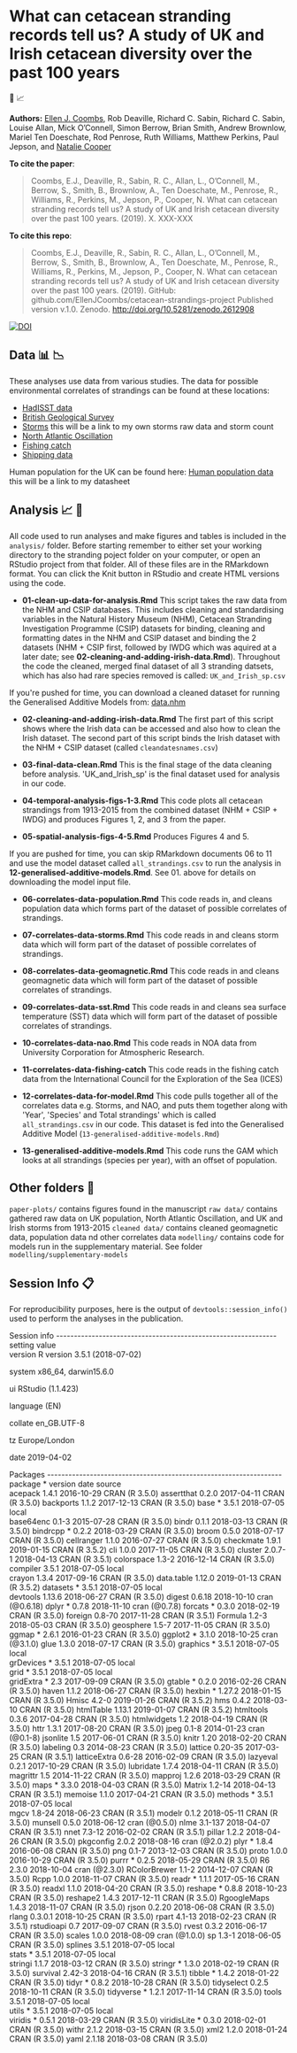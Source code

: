 # What can cetacean stranding records tell us? A study of UK and Irish cetacean diversity over the past 100 years

:whale2: :chart_with_upwards_trend:



__Authors:__
[Ellen J. Coombs](mailto:ellen.coombs.14@ucl.ac.uk), Rob Deaville, Richard C. Sabin, Richard C. Sabin, Louise Allan, Mick O’Connell, Simon Berrow, Brian Smith, Andrew Brownlow, Mariel Ten Doeschate, Rod Penrose, Ruth Williams, Matthew Perkins, Paul Jepson, and [Natalie Cooper](https://github.com/nhcooper123)


__To cite the paper__: 
> Coombs, E.J., Deaville, R., Sabin, R. C., Allan, L., O’Connell, M., Berrow, S., Smith, B., Brownlow, A., Ten Doeschate, M., Penrose, R., Williams, R., Perkins, M., Jepson, P., Cooper, N. What can cetacean stranding records tell us? A study of UK and Irish cetacean diversity over the past 100 years. (2019). X. XXX-XXX 


__To cite this repo__: 
> Coombs, E.J., Deaville, R., Sabin, R. C., Allan, L., O’Connell, M., Berrow, S., Smith, B., Brownlow, A., Ten Doeschate, M., Penrose, R., Williams, R., Perkins, M., Jepson, P., Cooper, N. What can cetacean stranding records tell us? A study of UK and Irish cetacean diversity over the past 100 years. (2019). GitHub: github.com/EllenJCoombs/cetacean-strandings-project Published version v.1.0. Zenodo. http://doi.org/10.5281/zenodo.2612908

[![DOI](https://zenodo.org/badge/DOI/10.5281/zenodo.2612908.svg)](https://doi.org/10.5281/zenodo.2612908)


## Data :bar_chart: :chart_with_downwards_trend: 

These analyses use data from various studies. The data for possible environmental correlates of strandings can be found at these locations: 

- [HadISST data](https://www.metoffice.gov.uk/hadobs/hadisst/data/download.html)
- [British Geological Survey](http://www.geomag.bgs.ac.uk/data_service/data/magnetic_indices/k_indices.html)
- [Storms](../blob/master/LICENSE) this will be a link to my own storms raw data and storm count
- [North Atlantic Oscillation](https://climatedataguide.ucar.edu/sites/default/files/nao_station_annual.txt)
- [Fishing catch](https://www.ices.dk/marine-data/dataset-collections/Pages/Fish-catch-and-stock-assessment.aspx) 
- [Shipping data](https://www.gov.uk/government/collections/maritime-and-shipping-statistics)

Human population for the UK can be found here: 
[Human population data](../blob/master/LICENSE) this will be a link to my datasheet 


## Analysis :chart_with_upwards_trend: :whale2:
All code used to run analyses and make figures and tables is included in the `analysis/` folder. Before starting remember to either set your working directory to the stranding poject folder on your computer, or open an RStudio project from that folder. All of these files are in the RMarkdown format. You can click the Knit button in RStudio and create HTML versions using the code. 

* **01-clean-up-data-for-analysis.Rmd** This script takes the raw data from the NHM and CSIP databases. This includes cleaning and standardising variables in the Natural History Museum (NHM), Cetacean Stranding Investigation Programme (CSIP) datasets for binding, cleaning and formatting dates in the NHM and CSIP dataset and binding the 2 datasets (NHM + CSIP first, followed by IWDG which was aquired at a later date; see **02-cleaning-and-adding-irish-data.Rmd**). Throughout the code  the cleaned, merged final dataset of all 3 stranding datsets, which has also had rare species removed is called: `UK_and_Irish_sp.csv`

If you're pushed for time, you can download a cleaned dataset for running the Generalised Additive Models from: [data.nhm](https://data.nhm.ac.uk/dataset/what-can-cetacean-stranding-records-tell-us)

* **02-cleaning-and-adding-irish-data.Rmd** The first part of this script shows where the Irish data can be accessed and also how to clean the Irish dataset. The second part of this script binds the Irish dataset with the NHM + CSIP dataset (called `cleandatesnames.csv`)

* **03-final-data-clean.Rmd** This is the final stage of the data cleaning before analysis.
'UK_and_Irish_sp' is the final dataset used for analysis in our code. 

* **04-temporal-analysis-figs-1-3.Rmd** This code plots all cetacean strandings from 1913-2015 from the combined dataset (NHM + CSIP + IWDG) and produces Figures 1, 2, and 3 from the paper. 

* **05-spatial-analysis-figs-4-5.Rmd** Produces Figures 4 and 5. 

If you are pushed for time, you can skip RMarkdown documents 06 to 11 and use the model dataset called `all_strandings.csv` to run the analysis in **12-generalised-additive-models.Rmd**. See 01. above for details on downloading the model input file. 

* **06-correlates-data-population.Rmd** This code reads in, and cleans population data which forms part of the dataset of possible correlates of strandings.

* **07-correlates-data-storms.Rmd** This code reads in and cleans storm data which will form part of the dataset of possible correlates of strandings. 

* **08-correlates-data-geomagnetic.Rmd** This code reads in and cleans geomagnetic data which will form part of the dataset of possible correlates of strandings. 

* **09-correlates-data-sst.Rmd** This code reads in and cleans sea surface temperature (SST) data which will form part of the dataset of possible correlates of strandings. 

* **10-correlates-data-nao.Rmd** This code reads in NOA data from University Corporation for Atmospheric Research.

* **11-correlates-data-fishing-catch** This code reads in the fishing catch data from the International Council for the Exploration of the Sea (ICES)

* **12-correlates-data-for-model.Rmd** This code pulls together all of the correlates data e.g. Storms, and NAO, and puts them together along with 'Year', 'Species' and Total strandings' which is called `all_strandings.csv` in our code. This dataset is fed into the Generalised Additive Model (`13-generalised-additive-models.Rmd`)

* **13-generalised-additive-models.Rmd** This code runs the GAM which looks at all strandings (species per year), with an offset of population.

## Other folders :file_folder:
`paper-plots/` contains figures found in the manuscript 
`raw data/` contains gathered raw data on UK population, North Atlantic Oscillation, and UK and Irish storms from 1913-2015
`cleaned data/` contains cleaned geomagnetic data, population data nd other correlates data
`modelling/` contains code for models run in the supplementary material. See folder `modelling/supplementary-models`

## Session Info :clipboard:
For reproducibility purposes, here is the output of `devtools::session_info()` used to perform the analyses in the publication.

Session info --------------------------------------------------------------
 setting  value                       
 version  R version 3.5.1 (2018-07-02)
 
 system   x86_64, darwin15.6.0     
 
 ui       RStudio (1.1.423)    
 
 language (EN) 
 
 collate  en_GB.UTF-8  
 
 tz       Europe/London  
 
 date     2019-04-02                  

Packages ------------------------------------------------------------------
 package      * version date       source        
 acepack        1.4.1   2016-10-29 CRAN (R 3.5.0)
 assertthat     0.2.0   2017-04-11 CRAN (R 3.5.0)
 backports      1.1.2   2017-12-13 CRAN (R 3.5.0)
 base         * 3.5.1   2018-07-05 local         
 base64enc      0.1-3   2015-07-28 CRAN (R 3.5.0)
 bindr          0.1.1   2018-03-13 CRAN (R 3.5.0)
 bindrcpp     * 0.2.2   2018-03-29 CRAN (R 3.5.0)
 broom          0.5.0   2018-07-17 CRAN (R 3.5.0)
 cellranger     1.1.0   2016-07-27 CRAN (R 3.5.0)
 checkmate      1.9.1   2019-01-15 CRAN (R 3.5.2)
 cli            1.0.0   2017-11-05 CRAN (R 3.5.0)
 cluster        2.0.7-1 2018-04-13 CRAN (R 3.5.1)
 colorspace     1.3-2   2016-12-14 CRAN (R 3.5.0)
 compiler       3.5.1   2018-07-05 local         
 crayon         1.3.4   2017-09-16 CRAN (R 3.5.0)
 data.table     1.12.0  2019-01-13 CRAN (R 3.5.2)
 datasets     * 3.5.1   2018-07-05 local         
 devtools       1.13.6  2018-06-27 CRAN (R 3.5.0)
 digest         0.6.18  2018-10-10 cran (@0.6.18)
 dplyr        * 0.7.8   2018-11-10 cran (@0.7.8) 
 forcats      * 0.3.0   2018-02-19 CRAN (R 3.5.0)
 foreign        0.8-70  2017-11-28 CRAN (R 3.5.1)
 Formula        1.2-3   2018-05-03 CRAN (R 3.5.0)
 geosphere      1.5-7   2017-11-05 CRAN (R 3.5.0)
 ggmap        * 2.6.1   2016-01-23 CRAN (R 3.5.0)
 ggplot2      * 3.1.0   2018-10-25 cran (@3.1.0) 
 glue           1.3.0   2018-07-17 CRAN (R 3.5.0)
 graphics     * 3.5.1   2018-07-05 local         
 grDevices    * 3.5.1   2018-07-05 local         
 grid         * 3.5.1   2018-07-05 local         
 gridExtra    * 2.3     2017-09-09 CRAN (R 3.5.0)
 gtable       * 0.2.0   2016-02-26 CRAN (R 3.5.0)
 haven          1.1.2   2018-06-27 CRAN (R 3.5.0)
 hexbin       * 1.27.2  2018-01-15 CRAN (R 3.5.0)
 Hmisc          4.2-0   2019-01-26 CRAN (R 3.5.2)
 hms            0.4.2   2018-03-10 CRAN (R 3.5.0)
 htmlTable      1.13.1  2019-01-07 CRAN (R 3.5.2)
 htmltools      0.3.6   2017-04-28 CRAN (R 3.5.0)
 htmlwidgets    1.2     2018-04-19 CRAN (R 3.5.0)
 httr           1.3.1   2017-08-20 CRAN (R 3.5.0)
 jpeg           0.1-8   2014-01-23 cran (@0.1-8) 
 jsonlite       1.5     2017-06-01 CRAN (R 3.5.0)
 knitr          1.20    2018-02-20 CRAN (R 3.5.0)
 labeling       0.3     2014-08-23 CRAN (R 3.5.0)
 lattice        0.20-35 2017-03-25 CRAN (R 3.5.1)
 latticeExtra   0.6-28  2016-02-09 CRAN (R 3.5.0)
 lazyeval       0.2.1   2017-10-29 CRAN (R 3.5.0)
 lubridate      1.7.4   2018-04-11 CRAN (R 3.5.0)
 magrittr       1.5     2014-11-22 CRAN (R 3.5.0)
 mapproj        1.2.6   2018-03-29 CRAN (R 3.5.0)
 maps         * 3.3.0   2018-04-03 CRAN (R 3.5.0)
 Matrix         1.2-14  2018-04-13 CRAN (R 3.5.1)
 memoise        1.1.0   2017-04-21 CRAN (R 3.5.0)
 methods      * 3.5.1   2018-07-05 local         
 mgcv           1.8-24  2018-06-23 CRAN (R 3.5.1)
 modelr         0.1.2   2018-05-11 CRAN (R 3.5.0)
 munsell        0.5.0   2018-06-12 cran (@0.5.0) 
 nlme           3.1-137 2018-04-07 CRAN (R 3.5.1)
 nnet           7.3-12  2016-02-02 CRAN (R 3.5.1)
 pillar         1.2.2   2018-04-26 CRAN (R 3.5.0)
 pkgconfig      2.0.2   2018-08-16 cran (@2.0.2) 
 plyr         * 1.8.4   2016-06-08 CRAN (R 3.5.0)
 png            0.1-7   2013-12-03 CRAN (R 3.5.0)
 proto          1.0.0   2016-10-29 CRAN (R 3.5.0)
 purrr        * 0.2.5   2018-05-29 CRAN (R 3.5.0)
 R6             2.3.0   2018-10-04 cran (@2.3.0) 
 RColorBrewer   1.1-2   2014-12-07 CRAN (R 3.5.0)
 Rcpp           1.0.0   2018-11-07 CRAN (R 3.5.0)
 readr        * 1.1.1   2017-05-16 CRAN (R 3.5.0)
 readxl         1.1.0   2018-04-20 CRAN (R 3.5.0)
 reshape      * 0.8.8   2018-10-23 CRAN (R 3.5.0)
 reshape2       1.4.3   2017-12-11 CRAN (R 3.5.0)
 RgoogleMaps    1.4.3   2018-11-07 CRAN (R 3.5.0)
 rjson          0.2.20  2018-06-08 CRAN (R 3.5.0)
 rlang          0.3.0.1 2018-10-25 CRAN (R 3.5.0)
 rpart          4.1-13  2018-02-23 CRAN (R 3.5.1)
 rstudioapi     0.7     2017-09-07 CRAN (R 3.5.0)
 rvest          0.3.2   2016-06-17 CRAN (R 3.5.0)
 scales         1.0.0   2018-08-09 cran (@1.0.0) 
 sp             1.3-1   2018-06-05 CRAN (R 3.5.0)
 splines        3.5.1   2018-07-05 local         
 stats        * 3.5.1   2018-07-05 local         
 stringi        1.1.7   2018-03-12 CRAN (R 3.5.0)
 stringr      * 1.3.0   2018-02-19 CRAN (R 3.5.0)
 survival       2.42-3  2018-04-16 CRAN (R 3.5.1)
 tibble       * 1.4.2   2018-01-22 CRAN (R 3.5.0)
 tidyr        * 0.8.2   2018-10-28 CRAN (R 3.5.0)
 tidyselect     0.2.5   2018-10-11 CRAN (R 3.5.0)
 tidyverse    * 1.2.1   2017-11-14 CRAN (R 3.5.0)
 tools          3.5.1   2018-07-05 local         
 utils        * 3.5.1   2018-07-05 local         
 viridis      * 0.5.1   2018-03-29 CRAN (R 3.5.0)
 viridisLite  * 0.3.0   2018-02-01 CRAN (R 3.5.0)
 withr          2.1.2   2018-03-15 CRAN (R 3.5.0)
 xml2           1.2.0   2018-01-24 CRAN (R 3.5.0)
 yaml           2.1.18  2018-03-08 CRAN (R 3.5.0)

